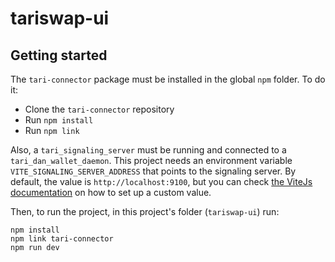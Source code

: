 # tariswap-ui

## Getting started

The `tari-connector` package must be installed in the global `npm` folder. To do it:
* Clone the `tari-connector` repository
* Run `npm install`
* Run `npm link`

Also, a `tari_signaling_server` must be running and connected to a `tari_dan_wallet_daemon`. This project needs an environment variable 
`VITE_SIGNALING_SERVER_ADDRESS` that points to the signaling server. By default, the value is `http://localhost:9100`, but you can check [the ViteJs documentation](https://vitejs.dev/guide/env-and-mode.html) on how to set up a custom value.

Then, to run the project, in this project's folder (`tariswap-ui`) run:
```
npm install
npm link tari-connector
npm run dev
```


